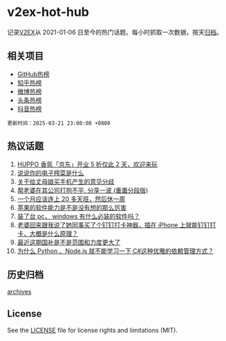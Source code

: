 # v2ex-hot-hub

 记录[V2EX](https://www.v2ex.com/)从 2021-01-06 日至今的热门话题。每小时抓取一次数据，按天[归档](archives)。
 
 ## 相关项目

- [GitHub热榜](https://github.com/it985/github-hot-hub)
- [知乎热榜](https://github.com/it985/zhihu-hot-hub)
- [微博热榜](https://github.com/it985/weibo-hot-hub)
- [头条热榜](https://github.com/it985/toutiao-hot-hub)
- [抖音热榜](https://github.com/it985/douyin-hot-hub)


 `更新时间：2025-03-21 23:08:08 +0800`

## 热议话题

1. [HUPPO 香氛「京东」开业 5 折仅此 2 天，欢迎来玩](https://www.v2ex.com/t/1120011)
1. [说说你的电子榨菜是什么](https://www.v2ex.com/t/1120134)
1. [关于给丈母娘买手机产生的意见分歧](https://www.v2ex.com/t/1120068)
1. [帮老婆在其公司打抱不平. 分享一波 (重置分段版)](https://www.v2ex.com/t/1119996)
1. [一个月应该连上 20 多天班，然后休一周](https://www.v2ex.com/t/1120103)
1. [苹果的软件能力是不是没有想的那么厉害](https://www.v2ex.com/t/1120021)
1. [装了台 pc， windows 有什么必装的软件吗？](https://www.v2ex.com/t/1120028)
1. [老婆回来跟我说了她同事买了个钉钉打卡神器，插在 iPhone 上就能钉钉打卡，大概是什么原理？](https://www.v2ex.com/t/1120016)
1. [最近这期国补是不是范围和力度更大了](https://www.v2ex.com/t/1120053)
1. [为什么 Python 、Node.js 就不能学习一下 C#这种优雅的依赖管理方式？](https://www.v2ex.com/t/1120003)

## 历史归档

[archives](archives)

## License

See the [LICENSE](LICENSE) file for license rights and limitations (MIT).
